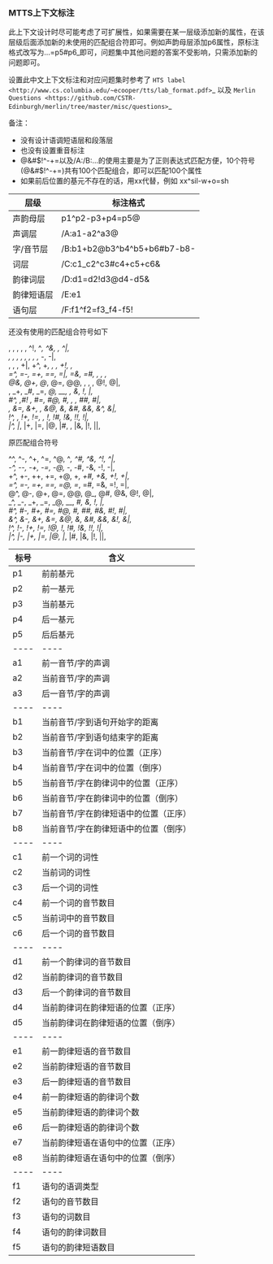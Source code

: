 ### MTTS上下文标注

此上下文设计时尽可能考虑了可扩展性，如果需要在某一层级添加新的属性，在该层级后面添加新的未使用的匹配组合符即可。例如声韵母层添加p6属性，原标注格式改写为...=p5#p6_即可，问题集中其他问题的答案不受影响，只需添加新的问题即可。

设置此中文上下文标注和对应问题集时参考了 `HTS label <http://www.cs.columbia.edu/~ecooper/tts/lab_format.pdf>`_ 以及 `Merlin Questions <https://github.com/CSTR-Edinburgh/merlin/tree/master/misc/questions>`_ 

备注：
* 没有设计语调短语层和段落层
* 也没有设置重音标注
* @&#$!^-+=以及/A:/B:...的使用主要是为了正则表达式匹配方便，10个符号(@&#$!^-+=)共有100个匹配组合，即可以匹配100个属性
* 如果前后位置的基元不存在的话，用xx代替，例如 xx^sil-w+o=sh 

层级      |   标注格式
--------- | --------------
声韵母层  |  p1^p2-p3+p4=p5@
声调层    |  /A:a1-a2^a3@
字/音节层 |  /B:b1+b2@b3^b4^b5+b6#b7-b8-
词层      |  /C:c1_c2^c3#c4+c5+c6&
韵律词层  |  /D:d1=d2!d3@d4-d5&
韵律短语层 |  /E:e1| e2-e3@e4#e5&e6!e7-e8#
语句层     |  /F:f1^f2=f3_f4-f5!


还没有使用的匹配组合符号如下

, , , , , ^!, ^_, ^&, , ^|,  
, , , , , , , , -_, -|,  
, , , +|, +^, +_, , , +!, ,  
=^, =-, =+, ==, =|, =&, =#, , , ,  
@&, @+, @_, @=, @@, , , , @!, @|,  
, _+, _#, _=, _@, __, , _&, _!, _|,  
#^, ,#! , #=, #@, #_, , , ##, #|,  
, &=, &+, , &@, &_, &#, &&, &^, &|,  
!^, , !+, !=, , !_, !#, !&, !!, !|,  
|^, |_, |+, |=, |@, |#, , |&, |!, ||,  
  
  
原匹配组合符号 

^^, ^-, ^+, ^=, ^@, ^_, ^#, ^&, ^!, ^|,  
-^, --, -+, -=, -@, -_, -#, -&, -!, -|,  
+^, +-, ++, +=, +@, +_, +#, +&, +!, +|,  
=^, =-, =+, ==, =@, =_, =#, =&, =!, =|,  
@^, @-, @+, @=, @@, @_, @#, @&, @!, @|,  
_^, _-, _+, _=, _@, __, _#, _&, _!, _|,  
#^, #-, #+, #=, #@, #_, ##, #&, #!, #|,  
&^, &-, &+, &=, &@, &_, &#, &&, &!, &|,  
!^, !-, !+, !=, !@, !_, !#, !&, !!, !|,  
|^, |-, |+, |=, |@, |_, |#, |&, |!, ||,  
  
标号  |  含义
---- | ----
p1  |  前前基元
p2  |  前一基元
p3  |  当前基元
p4  |  后一基元
p5  |  后后基元
---- | ----
a1  |  前一音节/字的声调
a2  |  当前音节/字的声调
a3  |  后一音节/字的声调
---- | ----
b1  |  当前音节/字到语句开始字的距离
b2  |  当前音节/字到语句结束字的距离
b3  |  当前音节/字在词中的位置（正序）
b4  |  当前音节/字在词中的位置（倒序）
b5  |  当前音节/字在韵律词中的位置（正序）
b6  |  当前音节/字在韵律词中的位置（倒序）
b7  |  当前音节/字在韵律短语中的位置（正序）
b8  |  当前音节/字在韵律短语中的位置（倒序）
---- | ----
c1  |  前一个词的词性
c2  |  当前词的词性
c3  |  后一个词的词性
c4  |  前一个词的音节数目
c5  |  当前词中的音节数目
c6  |  后一个词的音节数目
---- | ----
d1  |  前一个韵律词的音节数目
d2  |  当前韵律词的音节数目
d3  |  后一个韵律词的音节数目
d4  |  当前韵律词在韵律短语的位置（正序）
d5  |  当前韵律词在韵律短语的位置（倒序）
---- | ----
e1  |  前一韵律短语的音节数目
e2  |  当前韵律短语的音节数目
e3  |  后一韵律短语的音节数目
e4  |  前一韵律短语的韵律词个数
e5  |  当前韵律短语的韵律词个数
e6  |  后一韵律短语的韵律词个数
e7  |  当前韵律短语在语句中的位置（正序）
e8  |  当前韵律短语在语句中的位置（倒序）
---- | ----
f1  |  语句的语调类型
f2  |  语句的音节数目
f3  |  语句的词数目
f4  |  语句的韵律词数目
f5  |  语句的韵律短语数目
